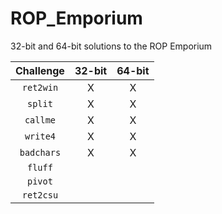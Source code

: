 # ROP_Emporium
32-bit and 64-bit solutions to the ROP Emporium 

| Challenge | 32-bit | 64-bit |
| :-------: | :----: | :----: |
| `ret2win` |    X   |   X    |
| `split`   |    X   |   X    |
| `callme`  |    X   |   X    |
| `write4`  |    X   |   X    |
| `badchars`|    X   |   X    |
| `fluff`   |        |        |
| `pivot`   |        |        |
| `ret2csu` |        |        |

